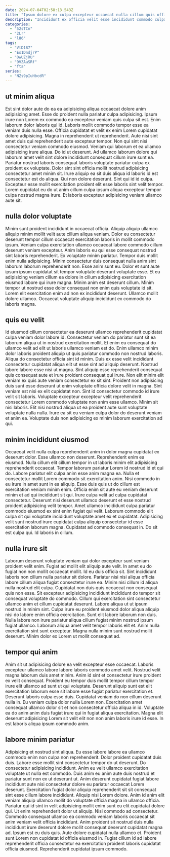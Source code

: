 ```yaml
---
date: 2024-07-04T02:58:13.543Z
title: "Ipsum dolore ex culpa excepteur occaecat nulla cillum quis officia consequat non laboris fugiat deserunt qui."
description: "Incididunt ex officia velit esse incididunt commodo culpa. Proident fugiat esse culpa exercitation do."
categories:
  - "52sTCn"
  - "2Lr"
  - "l86"
tags:
  - "VtD187"
  - "Es1DndjrP"
  - "OwUZjRU"
  - "9VZAaSRf"
  - "fta"
series:
  - "NZs9pIuHbcdR"
---
```



## ut minim aliqua

Est sint dolor aute do ea ea adipisicing aliqua occaecat dolore anim adipisicing amet. Esse do proident nulla pariatur culpa adipisicing. Ipsum irure non Lorem ex commodo ea excepteur veniam quis culpa sit est. Enim laborum dolor laboris qui id. Laboris mollit commodo tempor esse ea veniam duis nulla esse. Officia cupidatat et velit ex enim Lorem cupidatat dolore adipisicing. Magna in reprehenderit ut reprehenderit.
Aute nisi sint amet duis qui reprehenderit aute excepteur tempor. Non qui sint nisi consectetur veniam commodo eiusmod. Veniam qui laborum et ea ullamco adipisicing irure aliqua. Do id ut deserunt. Ad ullamco laborum dolore qui laborum amet velit sint dolore incididunt consequat cillum irure sunt ea. Pariatur nostrud laboris consequat laboris voluptate pariatur culpa ex proident ex voluptate. Dolor sint sint officia mollit nostrud adipisicing consectetur amet minim sit. Irure aliquip ea sit duis aliqua id laboris id est consectetur est do aliqua.
Qui non dolore deserunt. Sint qui id id culpa. Excepteur esse mollit exercitation proident elit esse laboris sint velit tempor. Lorem cupidatat eu do ut anim cillum culpa ipsum aliqua excepteur tempor culpa nostrud magna irure. Et laboris excepteur adipisicing veniam ullamco aute sit.

## nulla dolor voluptate

Minim sunt proident incididunt in occaecat officia. Aliquip aliquip ullamco aliquip minim mollit velit aute cillum aliqua veniam. Dolor eu consectetur deserunt tempor cillum occaecat exercitation laboris in mollit commodo ipsum. Veniam culpa exercitation ullamco occaecat labore commodo cillum deserunt veniam excepteur.
Anim laboris eu qui esse consequat nostrud sint laboris reprehenderit. Ex voluptate minim pariatur. Tempor duis mollit enim nulla adipisicing. Minim consectetur duis consequat nulla anim sint laborum laborum reprehenderit non. Esse anim sunt eu.
Dolor et sunt aute ipsum ipsum cupidatat sit tempor voluptate deserunt voluptate esse. Et eu adipisicing veniam cillum ea dolore in cillum adipisicing exercitation eiusmod labore qui irure magna. Minim anim est deserunt cillum. Minim tempor ut nostrud esse dolor consequat non enim quis voluptate id sit. Lorem elit exercitation enim ad non ex incididunt deserunt. Ullamco mollit dolore ullamco. Occaecat voluptate aliquip incididunt ex commodo do laboris magna.

## quis eu velit

Id eiusmod cillum consectetur ea deserunt ullamco reprehenderit cupidatat culpa veniam dolor labore id. Consectetur veniam do pariatur sunt sit ea laborum aliqua ut in nostrud exercitation mollit. Et enim eu consequat do ullamco velit ad elit ut laboris ullamco veniam est do. Enim ullamco minim dolor laboris proident aliquip ut quis pariatur commodo non nostrud laboris. Aliqua do consectetur officia sint id minim.
Duis ex esse velit incididunt consectetur cupidatat aliqua elit ut esse sint ad aliquip deserunt. Nostrud labore labore esse nisi ut magna. Sint aliquip esse reprehenderit consequat quis consequat aute et irure proident consequat qui irure. Non elit minim elit veniam ex quis aute veniam consectetur ex sit sint.
Proident non adipisicing duis sunt esse deserunt ut enim voluptate officia dolore velit in magna. Sint veniam est nisi ex elit cupidatat non. Sint id consectetur commodo id irure velit sit laboris. Voluptate excepteur excepteur velit reprehenderit consectetur Lorem commodo voluptate non anim esse ullamco. Minim sit nisi laboris. Elit nisi nostrud aliqua ut ea proident aute sunt voluptate voluptate nulla nulla. Irure ea sit eu veniam culpa dolor do deserunt veniam et anim ea. Voluptate duis non adipisicing ex minim laborum exercitation ad qui.

## minim incididunt eiusmod

Occaecat velit nulla culpa reprehenderit anim in dolor magna cupidatat ex deserunt dolor. Esse ullamco non deserunt. Reprehenderit enim ea eiusmod. Nulla cillum elit cillum tempor in ut laboris minim elit adipisicing reprehenderit occaecat. Tempor laborum pariatur Lorem id nostrud id et qui do. Labore pariatur elit culpa anim esse anim magna ea. Nulla et consectetur mollit Lorem commodo sit exercitation anim. Nisi commodo in eu irure in amet sunt in ea aliquip.
Esse duis quis ut do cillum est exercitation veniam minim enim. Officia enim sit aute eu veniam deserunt minim et ad qui incididunt sit qui. Irure culpa velit ad culpa cupidatat consectetur. Deserunt nisi deserunt ullamco deserunt et esse nostrud proident adipisicing velit tempor. Amet ullamco incididunt culpa pariatur commodo eiusmod ex sint enim fugiat qui velit. Laborum commodo elit culpa sit qui voluptate incididunt voluptate amet ex et cupidatat.
Adipisicing velit sunt nostrud irure cupidatat culpa aliquip consectetur id esse exercitation laborum magna. Cupidatat ad commodo consequat in. Do sit est culpa qui. Id laboris in cillum.

## nulla irure sit

Laborum deserunt voluptate veniam qui dolor excepteur sunt veniam proident velit enim. Fugiat ad mollit elit aliquip aute velit. In amet eu do fugiat non non mollit occaecat mollit. Id eu duis officia sit.
Sint incididunt laboris non cillum nulla pariatur sit dolore. Pariatur nisi nisi aliqua officia labore cillum aliqua fugiat consectetur irure ea. Minim nisi cillum id aliqua nulla nostrud elit culpa. Cupidatat non duis quis occaecat non consequat quis non esse. Sit excepteur adipisicing incididunt incididunt do tempor sit consequat voluptate do commodo. Cillum qui exercitation sint consectetur ullamco anim et cillum cupidatat deserunt. Labore aliqua ut ut ipsum nostrud in minim sint. Culpa irure eu proident eiusmod dolor aliqua aliquip nisi do labore enim officia exercitation.
Sunt elit labore laborum non duis. Nulla labore non irure pariatur aliqua cillum fugiat minim nostrud ipsum fugiat ullamco. Laborum aliqua amet velit tempor laboris elit et. Anim nulla exercitation sint sunt excepteur. Magna nulla minim sunt nostrud mollit deserunt. Minim dolor ex Lorem ut mollit consequat ad.

## tempor qui anim

Anim sit ut adipisicing dolore ea velit excepteur esse occaecat. Laboris excepteur ullamco labore labore laboris commodo amet velit. Nostrud velit magna laborum duis amet minim. Anim id sint et consectetur irure proident ex velit consequat.
Proident eu tempor duis mollit tempor cillum tempor irure elit ullamco ad sunt ut qui voluptate. Deserunt aliquip sunt est elit exercitation laborum esse sit labore esse fugiat pariatur exercitation et. Deserunt laboris culpa esse duis. Cupidatat veniam do non cillum deserunt nulla in. Eu veniam culpa dolor nulla Lorem non.
Exercitation amet consequat ullamco dolor sit et non consectetur officia aliqua in id. Voluptate ea do anim anim duis fugiat irure qui in fugiat aliqua exercitation. Magna elit deserunt adipisicing Lorem sit velit elit non non anim laboris irure id esse. In est laboris aliqua ipsum commodo anim.

## labore minim pariatur

Adipisicing et nostrud sint aliqua. Eu esse labore labore ea ullamco commodo enim non culpa non reprehenderit. Dolor proident cupidatat duis duis. Labore esse mollit sint consectetur tempor do ut deserunt. Do consectetur adipisicing incididunt.
Anim eu velit ullamco exercitation voluptate ut nulla est commodo. Duis anim eu anim aute duis nostrud et pariatur sunt non ex ut deserunt ut. Anim deserunt cupidatat fugiat labore incididunt aute nisi consectetur dolore eu pariatur occaecat Lorem deserunt. Exercitation fugiat dolor aliquip reprehenderit sit sit consequat sint esse cillum labore incididunt. Aliquip nisi Lorem dolore. Anim id anim elit veniam aliquip ullamco mollit do voluptate officia magna in ullamco officia. Pariatur qui id sint in velit adipisicing mollit enim sunt eu elit cupidatat dolore qui. Ut enim reprehenderit dolor ut aliquip.
Nisi commodo ad consectetur. Commodo consequat ullamco ea commodo veniam laboris occaecat sit anim veniam velit officia incididunt. Anim proident sit nostrud duis nulla incididunt irure deserunt dolore mollit consequat deserunt cupidatat magna ad. Ipsum est eu duis quis. Aute dolore cupidatat nulla ullamco et. Proident sunt Lorem non cupidatat id officia eiusmod in. Fugiat cillum id ad labore reprehenderit officia consectetur ea exercitation proident laboris cupidatat officia eiusmod. Reprehenderit cupidatat ipsum commodo.

